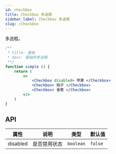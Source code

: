```yaml
---
id: checkbox
title: Checkbox 多选框
sidebar_label: Checkbox 多选框
slug: /checkbox
---
```


多选框。


```jsx live
/**
 * title: 基础
 * desc: 基础的多选框
 **/
function simple () {
    return (
        <>
            <Checkbox disabled> 苹果 </Checkbox>
            <Checkbox> 桃子 </Checkbox>
            <Checkbox> 香蕉 </Checkbox>
        </>
    )
}

```

## API 

| 属性       | 说明                     | 类型                   | 默认值
|-----      |------                   |------                 |------------
|disabled   |是否禁用状态               |`boolean`              |`false`